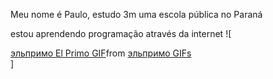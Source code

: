Meu nome é Paulo, estudo 3m uma escola pública no Paraná

estou aprendendo programação através da internet
![<div class="tenor-gif-embed" data-postid="24716890" data-share-method="host" data-aspect-ratio="1" data-width="100%"><a href="https://tenor.com/view/%D1%8D%D0%BB%D1%8C%D0%BF%D1%80%D0%B8%D0%BC%D0%BE-el-primo-brawl-brawl-stars-stars-gif-24716890">эльпримо El Primo GIF</a>from <a href="https://tenor.com/search/%D1%8D%D0%BB%D1%8C%D0%BF%D1%80%D0%B8%D0%BC%D0%BE-gifs">эльпримо GIFs</a></div> <script type="text/javascript" async src="https://tenor.com/embed.js"></script>]
